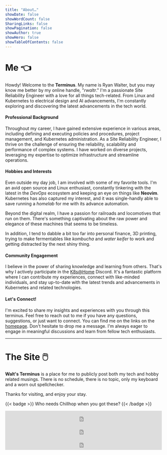 ```yaml
---
title: "About…"
showDate: false
showWordCount: false
SharingLinks: false
showPagination: false
showAuthor: true
showHero: false
showTableOfContents: false
---
```

# Me 👈
Howdy! Welcome to the **Terminus**. My name is Ryan Walter, but you may know me better by my online handle, "*rwaltr*." I'm a passionate Site Reliability Engineer with a love for all things tech-related. From Linux and Kubernetes to electrical design and AI advancements, I'm constantly exploring and discovering the latest advancements in the tech world.

#### Professional Background

Throughout my career, I have gained extensive experience in various areas, including defining and executing policies and procedures, project management, and Kubernetes administration. As a Site Reliability Engineer, I thrive on the challenge of ensuring the reliability, scalability and performance of complex systems. I have worked on diverse projects, leveraging my expertise to optimize infrastructure and streamline operations.

#### Hobbies and Interests

Even outside my day job, I am involved with some of my favorite tools. I'm an avid open source and Linux enthusiast, constantly tinkering with the latest in the *DevOps* ecosystem and keeping an eye on things like **Neovim**. Kubernetes has also captured my interest, and it was single-handly able to save running a *homelab* for me with its advance automation.

Beyond the digital realm, I have a passion for railroads and locomotives that run on them. There's something captivating about the raw power and elegance of these machines that seems to be timeless.

In addition, I tend to dabble a bit too far into personal finance, 3D printing, trying to make fermentables like *kombucha* and *water keifer* to work and getting distracted by the next shiny thing.

#### Community Engagement

I believe in the power of sharing knowledge and learning from others. That's why I actively participate in the [K8s@Home](https://discord.gg/kXU9DfGq) Discord. It's a fantastic platform where I can contribute my experiences, connect with like-minded individuals, and stay up-to-date with the latest trends and advancements in Kubernetes and related technologies.

#### Let's Connect!

I'm excited to share my insights and experiences with you through this terminus. Feel free to reach out to me if you have any questions, suggestions, or just want to connect. You can find me on the links on the [homepage](/). Don't hesitate to drop me a message. I'm always eager to engage in meaningful discussions and learn from fellow tech enthusiasts.

---
# The Site 🖱️

**Walt's Terminus** is a place for me to publicly post both my tech and hobby related musings. There is no schedule, there is no topic, only my keyboard and a worn out spellchecker.


Thanks for visiting, and enjoy your stay.

{{< badge >}}
Who needs Chillhop when you got these?
{{< /badge >}}

<iframe style="border: 0; width: 100%; height: 42px;" src="https://bandcamp.com/EmbeddedPlayer/album=2846037629/size=small/bgcol=333333/linkcol=0f91ff/track=274704549/transparent=true/" seamless><a href="https://ronandecastel.bandcamp.com/album/pizza-tower-soundtrack">Pizza Tower Soundtrack by Mr. Sauceman</a></iframe>
<iframe style="border: 0; width: 100%; height: 42px;" src="https://bandcamp.com/EmbeddedPlayer/album=2846037629/size=small/bgcol=333333/linkcol=0f91ff/track=1839326693/transparent=true/" seamless><a href="https://ronandecastel.bandcamp.com/album/pizza-tower-soundtrack">Pizza Tower Soundtrack by Mr. Sauceman</a></iframe>
<iframe style="border: 0; width: 100%; height: 42px;" src="https://bandcamp.com/EmbeddedPlayer/album=2846037629/size=small/bgcol=333333/linkcol=0f91ff/track=1839326693/transparent=true/" seamless><a href="https://ronandecastel.bandcamp.com/album/pizza-tower-soundtrack">Pizza Tower Soundtrack by Mr. Sauceman</a></iframe>
